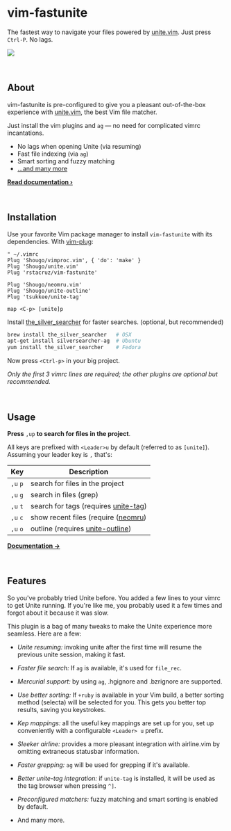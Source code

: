 # vim-fastunite

The fastest way to navigate your files powered by [unite.vim]. Just press `Ctrl-P`. No lags.

![](http://ricostacruz.com/vim-fastunite/screencast.gif)

<br>

## About

vim-fastunite is pre-configured to give you a pleasant out-of-the-box experience with [unite.vim], the best Vim file matcher.

Just install the vim plugins and `ag` — no need for complicated vimrc incantations.

 * No lags when opening Unite (via resuming)
 * Fast file indexing (via `ag`)
 * Smart sorting and fuzzy matching
 * [...and many more](#features)

**[Read documentation ›](doc/fastunite.txt)**

<br>

## Installation

Use your favorite Vim package manager to install `vim-fastunite` with its dependencies. With [vim-plug]:

```vim
" ~/.vimrc
Plug 'Shougo/vimproc.vim', { 'do': 'make' }
Plug 'Shougo/unite.vim'
Plug 'rstacruz/vim-fastunite'

Plug 'Shougo/neomru.vim'
Plug 'Shougo/unite-outline'
Plug 'tsukkee/unite-tag'

map <C-p> [unite]p
```

Install [the_silver_searcher] for faster searches. (optional, but recommended)

```sh
brew install the_silver_searcher   # OSX
apt-get install silversearcher-ag  # Ubuntu
yum install the_silver_searcher    # Fedora
```

Now press `<Ctrl-p>` in your big project.

*Only the first 3 vimrc lines are required; the other plugins are optional but recommended.*

<br>

## Usage

**Press** `,up` **to search for files in the project**.

All keys are prefixed with `<Leader>u` by default (referred to as `[unite]`). Assuming your leader key is `,` that's:

| Key      | Description                            |
| ---      | ---                                    |
| `,u` `p` | search for files in the project        |
| `,u` `g` | search in files (grep)                 |
| `,u` `t` | search for tags (requires [unite-tag]) |
| `,u` `c` | show recent files (require ([neomru])  |
| `,u` `o` | outline (requires [unite-outline])     |

**[Documentation →](doc/fastunite.txt)**

<br>

## Features

So you've probably tried Unite before. You added a few lines to your vimrc to get Unite running. If you're like me, you probably used it a few times and forgot about it because it was slow.

This plugin is a bag of many tweaks to make the Unite experience more seamless. Here are a few:

* *Unite resuming:* invoking unite after the first time will resume the previous unite session, making it fast.

* *Faster file search:* If `ag` is available, it's used for `file_rec`. 

* *Mercurial support:* by using `ag`, .hgignore and .bzrignore are supported.

* *Use better sorting:* If `+ruby` is available in your Vim build, a better sorting method (selecta) will be selected for you. This gets you better top results, saving you keystrokes.

* *Kep mappings:* all the useful key mappings are set up for you, set up conveniently with a configurable `<Leader> u` prefix.

* *Sleeker airline:* provides a more pleasant integration with airline.vim by omitting extraneous statusbar information.

* *Faster grepping:* `ag` will be used for grepping if it's available.

* *Better unite-tag integration:* if `unite-tag` is installed, it will be used as the tag browser when pressing `^]`.

* *Preconfigured matchers:* fuzzy matching and smart sorting is enabled by default.

* And many more.

[unite.vim]: https://github.com/Shougo/unite.vim
[vim-plug]: https://github.com/junegunn/vim-plug
[unite-outline]: https://github.com/Shougo/unite-outline
[unite-tag]: https://github.com/tsukkee/unite-tag
[neomru]: https://github.com/Shougo/neomru.vim
[the_silver_searcher]: https://github.com/ggreer/the_silver_searcher

